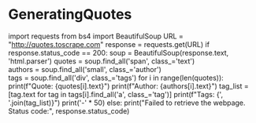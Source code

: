 # GeneratingQuotes
import requests
from bs4 import BeautifulSoup
URL = "http://quotes.toscrape.com"
response = requests.get(URL)
if response.status_code == 200:
    soup = BeautifulSoup(response.text, 'html.parser')
    quotes = soup.find_all('span', class_='text')  
    authors = soup.find_all('small', class_='author')  
    tags = soup.find_all('div', class_='tags')
    for i in range(len(quotes)):
        print(f"Quote: {quotes[i].text}")
        print(f"Author: {authors[i].text}")
        tag_list = [tag.text for tag in tags[i].find_all('a', class_='tag')]
        print(f"Tags: {', '.join(tag_list)}")
        print('-' * 50)
else:
    print("Failed to retrieve the webpage. Status code:", response.status_code)
